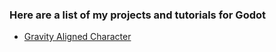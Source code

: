 ### Here are a list of my projects and tutorials for Godot

- [Gravity Aligned Character](./godot-gravity-aligned-character/README.md)